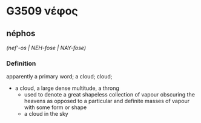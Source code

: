 # G3509 νέφος

## néphos

_(nef'-os | NEH-fose | NAY-fose)_

### Definition

apparently a primary word; a cloud; cloud; 

- a cloud, a large dense multitude, a throng
  - used to denote a great shapeless collection of vapour obscuring the heavens as opposed to a particular and definite masses of vapour with some form or shape
  - a cloud in the sky
